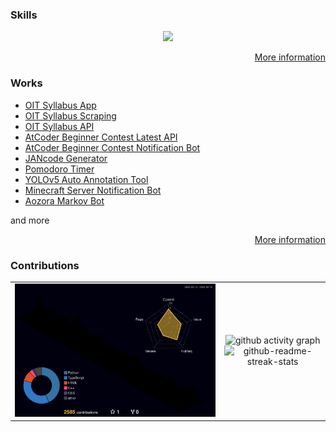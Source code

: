 ### Skills

<p align="center">
  <a href="https://github.com/yashikota?tab=repositories">
    <img src="https://skillicons.dev/icons?i=unreal,unity,c,cpp,rust,python,pytorch,js,ts,wasm,react,next,deno,vite,linux,vscode,neovim,git,github,arduino," />
  </a>
</p>

<p align="right">
  <a href="https://yashikota.com/about" alt="more information">
    More information
  </a>
</p>

### Works

- [OIT Syllabus App](https://github.com/oit-tools/syllabus-frontend)
- [OIT Syllabus Scraping](https://github.com/oit-tools/syllabus-scraping)
- [OIT Syllabus API](https://github.com/oit-tools/syllabus-api-deno)
- [AtCoder Beginner Contest Latest API](https://github.com/yashikota/abc-latest-api)
- [AtCoder Beginner Contest Notification Bot](https://github.com/yashikota/abc-latest-bot)
- [JANcode Generator](https://github.com/yashikota/jancode)
- [Pomodoro Timer](https://github.com/yashikota/pomodoro-timer)
- [YOLOv5 Auto Annotation Tool](https://github.com/yashikota/auto-annotation)
- [Minecraft Server Notification Bot](https://github.com/yashikota/minecraft-server-bot)
- [Aozora Markov Bot](https://github.com/yashikota/aozora-markov)

and more

<p align="right">
  <a href="https://yashikota.com/projects" alt="more information">
    More information
  </a>
</p>

### Contributions

<table align="center">
  <tr>
    <td>
      <img src="profile-3d-contrib/profile-night-rainbow.svg" alt="profile-3d">
    </td>
    <td align="center">
      <img src="https://github-readme-activity-graph.cyclic.app/graph?username=yashikota&hide_border=true&theme=react-dark" alt="github activity graph" width="90%">
      <img src="https://github-readme-streak-stats.herokuapp.com?user=yashikota&theme=github-dark&hide_border=true&date_format=%5BY.%5Dn.j&sideNums=777777&background=00000000&border=777777&stroke=777777&ring=777777&fire=777777&currStreakNum=777777&currStreakLabel=777777&sideLabels=777777&dates=777777" alt="github-readme-streak-stats" width="80%">
    </td>
  </tr>
</table>

